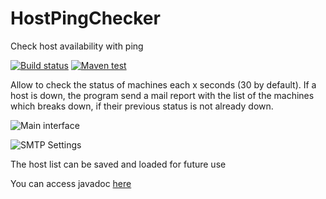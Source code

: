 # HostPingChecker
Check host availability with ping

[![Build status](https://github.com/tutosfaciles48/HostPingChecker/actions/workflows/maven.yml/badge.svg)](https://github.com/tutosfaciles48/HostPingChecker/actions/workflows/maven.yml)
[![Maven test](https://github.com/tutosfaciles48/HostPingChecker/actions/workflows/test.yml/badge.svg?branch=master)](https://github.com/tutosfaciles48/HostPingChecker/actions/workflows/test.yml)


Allow to check the status of machines each x seconds (30 by default). If a host is down, the program send a mail report with the list of the machines which breaks down, if their previous status is not already down.

![Main interface](https://dl.tutosfaciles48.fr/host-ping-checker/HostPingChecker-Main.jpg)

![SMTP Settings](https://dl.tutosfaciles48.fr/host-ping-checker/HostPingChecker-SMTP-Settings.jpg)

The host list can be saved and loaded for future use

You can access javadoc [here](https://romain-neil.github.io/HostPingChecker/doc/)